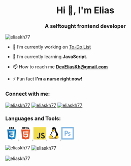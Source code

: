 <h1 align="center">Hi 👋, I'm Elias</h1>
<h3 align="center">A selftought frontend developer</h3>

<p align="left"> <img src="https://komarev.com/ghpvc/?username=eliaskh77&label=Profile%20views&color=0e75b6&style=flat" alt="eliaskh77" /> </p>

- 🔭 I’m currently working on [To-Do List](https://github.com/Eliaskh77/To-Do-List)

- 🌱 I’m currently learning **JavaScript.**

- 📫 How to reach me **DevEliasKh@gmail.com**

- ⚡ Fun fact **I'm a nurse right now!**

<h3 align="left">Connect with me:</h3>
<p align="left">
<a href="https://codepen.io/DevEliasKh" target="blank"><img align="center" src="https://raw.githubusercontent.com/rahuldkjain/github-profile-readme-generator/master/src/images/icons/Social/codepen.svg" alt="eliaskh77" height="30" width="40" /></a>
<a href="https://twitter.com/DevEliasKh" target="blank"><img align="center" src="https://raw.githubusercontent.com/rahuldkjain/github-profile-readme-generator/master/src/images/icons/Social/twitter.svg" alt="eliaskh77" height="30" width="40" /></a>
<a href="https://stackoverflow.com/users/20607395/develiaskh" target="blank"><img align="center" src="https://raw.githubusercontent.com/rahuldkjain/github-profile-readme-generator/master/src/images/icons/Social/stack-overflow.svg" alt="eliaskh77" height="30" width="40" /></a>
</p>

<h3 align="left">Languages and Tools:</h3>
<p align="left"> <a href="https://www.w3schools.com/css/" target="_blank" rel="noreferrer"> <img src="https://raw.githubusercontent.com/devicons/devicon/master/icons/css3/css3-original-wordmark.svg" alt="css3" width="40" height="40"/> </a> <a href="https://www.w3.org/html/" target="_blank" rel="noreferrer"> <img src="https://raw.githubusercontent.com/devicons/devicon/master/icons/html5/html5-original-wordmark.svg" alt="html5" width="40" height="40"/> </a> <a href="https://developer.mozilla.org/en-US/docs/Web/JavaScript" target="_blank" rel="noreferrer"> <img src="https://raw.githubusercontent.com/devicons/devicon/master/icons/javascript/javascript-original.svg" alt="javascript" width="40" height="40"/> </a> <a href="https://www.linux.org/" target="_blank" rel="noreferrer"> <img src="https://raw.githubusercontent.com/devicons/devicon/master/icons/linux/linux-original.svg" alt="linux" width="40" height="40"/> </a> <a href="https://www.photoshop.com/en" target="_blank" rel="noreferrer"> <img src="https://raw.githubusercontent.com/devicons/devicon/master/icons/photoshop/photoshop-line.svg" alt="photoshop" width="40" height="40"/> </a> </p>

<p><img align="left" src="https://github-readme-stats.vercel.app/api/top-langs?username=eliaskh77&show_icons=true&locale=en&layout=compact" alt="eliaskh77" /></p>

<p>&nbsp;<img align="center" src="https://github-readme-stats.vercel.app/api?username=eliaskh77&show_icons=true&locale=en" alt="eliaskh77" /></p>

<p><img align="center" src="https://github-readme-streak-stats.herokuapp.com/?user=eliaskh77&" alt="eliaskh77" /></p>
